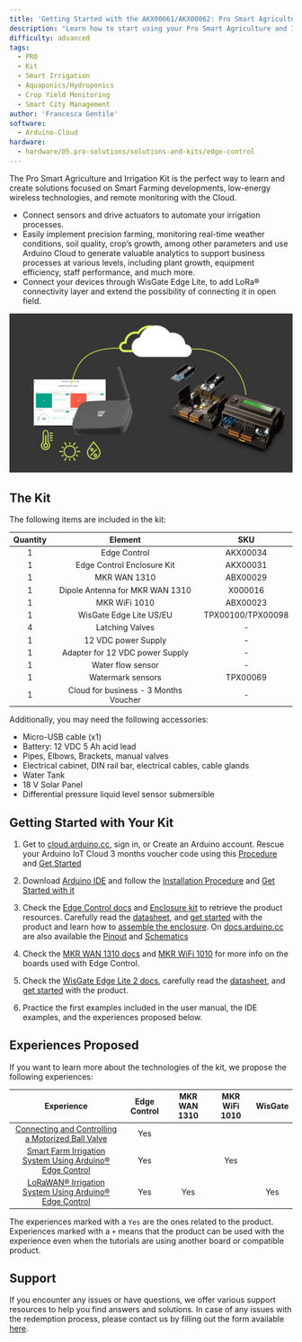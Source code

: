 ```yaml
---
title: 'Getting Started with the AKX00061/AKX00062: Pro Smart Agriculture and Irrigation Kit'
description: "Learn how to start using your Pro Smart Agriculture and Irrigation Kit"
difficulty: advanced
tags:
  - PRO
  - Kit
  - Smart Irrigation
  - Aquaponics/Hydroponics
  - Crop Yield Monitoring
  - Smart City Management
author: 'Francesca Gentile'
software:
  - Arduino-Cloud
hardware:
  - hardware/05.pro-solutions/solutions-and-kits/edge-control
---
```


The Pro Smart Agriculture and Irrigation Kit is the perfect way to learn and create solutions focused on Smart Farming developments, low-energy wireless technologies, and remote monitoring with the Cloud.

- Connect sensors and drive actuators to automate your irrigation processes.
- Easily implement precision farming, monitoring real-time weather conditions, soil quality, crop’s growth, among other parameters and use Arduino Cloud to generate valuable analytics to support business processes at various levels, including plant growth, equipment efficiency, staff performance, and much more.
- Connect your devices through WisGate Edge Lite, to add LoRa® connectivity layer and extend the possibility of connecting it in open field. 

![Pro Smart Agriculture and Irrigation Kit Main Features](assets/agri-thumb.png)

## The Kit

The following items are included in the kit:

| Quantity |                Element                |        SKU        |
|:--------:|:-------------------------------------:|:-----------------:|
|    1     |             Edge Control              |     AKX00034      |
|    1     |      Edge Control Enclosure Kit       |     AKX00031      |
|    1     |             MKR WAN 1310              |     ABX00029      |
|    1     |    Dipole Antenna for MKR WAN 1310    |      X000016      |
|    1     |             MKR WiFi 1010             |     ABX00023      |
|    1     |        WisGate Edge Lite US/EU        | TPX00100/TPX00098 |
|    4     |            Latching Valves            |         -         |
|    1     |          12 VDC power Supply          |         -         |
|    1     |    Adapter for 12 VDC power Supply    |         -         |
|    1     |           Water flow sensor           |         -         |
|    1     |           Watermark sensors           |     TPX00069      |
|    1     | Cloud for business - 3 Months Voucher |         -         |


Additionally, you may need the following accessories:

* Micro-USB cable (x1)
* Battery: 12 VDC 5 Ah acid lead
* Pipes, Elbows, Brackets, manual valves
* Electrical cabinet, DIN rail bar, electrical cables, cable glands
* Water Tank
* 18 V Solar Panel
* Differential pressure liquid level sensor submersible

## Getting Started with Your Kit

1. Get to [cloud.arduino.cc](https://cloud.arduino.cc/), sign in, or Create an Arduino account. Rescue your Arduino IoT Cloud 3 months voucher code using this [Procedure](https://docs.arduino.cc/tutorials/generic/cloud-business-voucher-redeem) and [Get Started](https://docs.arduino.cc/arduino-cloud/getting-started/arduino-cloud-for-business!)

2. Download [Arduino IDE](https://www.arduino.cc/en/software#future-version-of-the-arduino-ide) and follow the [Installation Procedure](https://docs.arduino.cc/software/ide-v2/tutorials/getting-started/ide-v2-downloading-and-installing) and [Get Started with it](https://docs.arduino.cc/software/ide-v2/tutorials/getting-started-ide-v2)

3. Check the [Edge Control docs](https://docs.arduino.cc/hardware/edge-control) and [Enclosure kit](https://docs.arduino.cc/hardware/enclosure-kit) to retrieve the product resources. Carefully read the [datasheet](https://docs.arduino.cc/resources/datasheets/AKX00034-rev-1-datasheet.pdf), and [get started](https://docs.arduino.cc/tutorials/edge-control/getting-started-edge-control) with the product and learn how to [assemble the enclosure](https://docs.arduino.cc/tutorials/enclosure-kit/assembly-instructions). On [docs.arduino.cc](http://docs.arduino.cc) are also available the [Pinout](https://docs.arduino.cc/resources/pinouts/AKX00034-full-pinout.pdf) and [Schematics](https://docs.arduino.cc/resources/schematics/AKX00044-schematics.pdf)

4. Check the [MKR WAN 1310 docs](https://docs.arduino.cc/hardware/mkr-wan-1310) and [MKR WiFi 1010](https://docs.arduino.cc/hardware/mkr-wifi-1010) for more info on the boards used with Edge Control.

5. Check the [WisGate Edge Lite 2 docs](https://docs.arduino.cc/hardware/wisgate-edge-lite-2), carefully read the [datasheet](https://docs.rakwireless.com/Product-Categories/WisGate/RAK7268/Datasheet/), and [get started](https://docs.arduino.cc/tutorials/wisgate-edge-lite-2/getting-started) with the product.

6. Practice the first examples included in the user manual, the IDE examples, and the experiences proposed below.


## Experiences Proposed

If you want to learn more about the technologies of the kit, we propose the following experiences:

|                                                             Experience                                                              | Edge Control | MKR WAN 1310 | MKR WiFi 1010 | WisGate |
|:-----------------------------------------------------------------------------------------------------------------------------------:|:------------:|:------------:|:-------------:|:-------:|
|      [Connecting and Controlling a Motorized Ball Valve](https://docs.arduino.cc/tutorials/edge-control/motorized-ball-valve)       |     Yes      |              |               |         |
| [Smart Farm Irrigation System Using Arduino® Edge Control](https://docs.arduino.cc/tutorials/edge-control/smart-irrigation-system)  |     Yes      |              |      Yes      |         |
| [LoRaWAN® Irrigation System Using Arduino® Edge Control](https://docs.arduino.cc/tutorials/edge-control/smart-irrigation-system-v2) |     Yes      |     Yes      |               |   Yes   |


The experiences marked with a `Yes` are the ones related to the product. Experiences marked with a `+` means that the product can be used with the experience even when the tutorials are using another board or compatible product.


## Support

If you encounter any issues or have questions, we offer various support resources to help you find answers and solutions. In case of any issues with the redemption process, please contact us by filling out the form available [here](arduino.cc/en/contact-us/).